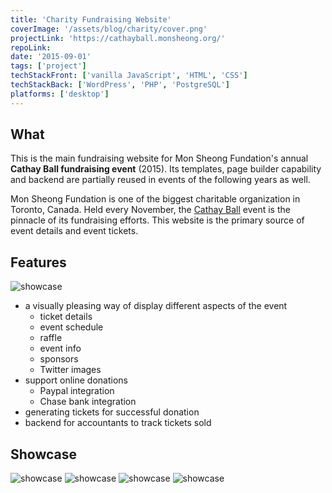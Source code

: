 ```yaml
---
title: 'Charity Fundraising Website'
coverImage: '/assets/blog/charity/cover.png'
projectLink: 'https://cathayball.monsheong.org/'
repoLink: 
date: '2015-09-01'
tags: ['project']
techStackFront: ['vanilla JavaScript', 'HTML', 'CSS']
techStackBack: ['WordPress', 'PHP', 'PostgreSQL']
platforms: ['desktop']
---
```


## What

This is the main fundraising website for Mon Sheong Fundation's annual **Cathay Ball fundraising event** (2015). Its templates, page builder capability and backend are partially reused in events of the following years as well.

Mon Sheong Fundation is one of the biggest charitable organization in Toronto, Canada. Held every November, the [Cathay Ball](https://www.monsheong.org/news-and-events/annual-events/cathay-ball/) event is the pinnacle of its fundraising efforts. This website is the primary source of event details and event tickets.

## Features
![showcase](/assets/blog/charity/screenshot-2.png)

- a visually pleasing way of display different aspects of the event
  - ticket details
  - event schedule
  - raffle
  - event info
  - sponsors
  - Twitter images
- support online donations
  - Paypal integration
  - Chase bank integration
- generating tickets for successful donation
- backend for accountants to track tickets sold

## Showcase
![showcase](/assets/blog/charity/screenshot-1.png)
![showcase](/assets/blog/charity/screenshot-3.png)
![showcase](/assets/blog/charity/screenshot-4.png)
![showcase](/assets/blog/charity/screenshot-5.png)
